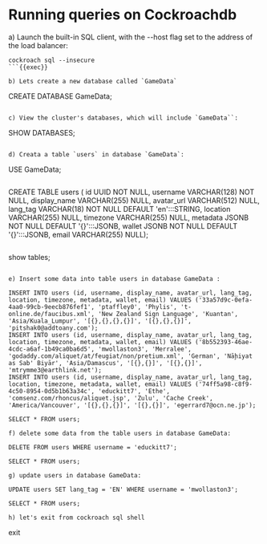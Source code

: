 # Running queries on Cockroachdb 

a) Launch the built-in SQL client, with the --host flag set to the address of the load balancer:

```
cockroach sql --insecure
```{{exec}}

b) Lets create a new database called `GameData`

```
CREATE DATABASE GameData;
```{{exec}}

c) View the cluster's databases, which will include `GameData``:

```
SHOW DATABASES;
```{{exec}}

d) Creata a table `users` in database `GameData`:

```
USE GameData;
```{{exec}}

```
CREATE TABLE users (
  id UUID NOT NULL,
  username VARCHAR(128) NOT NULL,
  display_name VARCHAR(255) NULL,
  avatar_url VARCHAR(512) NULL,
  lang_tag VARCHAR(18) NOT NULL DEFAULT 'en':::STRING,
  location VARCHAR(255) NULL,
  timezone VARCHAR(255) NULL,
  metadata JSONB NOT NULL DEFAULT '{}':::JSONB,
  wallet JSONB NOT NULL DEFAULT '{}':::JSONB,
  email VARCHAR(255) NULL);
```{{exec}}

```
show tables;
```{{exec}}

e) Insert some data into table users in database GameData :

INSERT INTO users (id, username, display_name, avatar_url, lang_tag, location, timezone, metadata, wallet, email) VALUES ('33a57d9c-0efa-4aa0-99cb-9eecb876fef1', 'ptaffley0', 'Phylis', 't-online.de/faucibus.xml', 'New Zealand Sign Language', 'Kuantan', 'Asia/Kuala_Lumpur', '[{},{},{},{}]', '[{},{},{}]', 'pitshak0@addtoany.com');
INSERT INTO users (id, username, display_name, avatar_url, lang_tag, location, timezone, metadata, wallet, email) VALUES ('8b552393-46ae-4cdc-a6af-1b49ca0ba6d5', 'mwollaston3', 'Merralee', 'godaddy.com/aliquet/at/feugiat/non/pretium.xml', 'German', 'Nāḩiyat as Sab' Biyār', 'Asia/Damascus', '[{},{}]', '[{},{}]', 'mtrymme3@earthlink.net');
INSERT INTO users (id, username, display_name, avatar_url, lang_tag, location, timezone, metadata, wallet, email) VALUES ('74ff5a98-c8f9-4c50-8954-0d5b1b63a34c', 'educkitt7', 'Ethe', 'comsenz.com/rhoncus/aliquet.jsp', 'Zulu', 'Cache Creek', 'America/Vancouver', '[{},{},{}]', '[{},{}]', 'egerrard7@ocn.ne.jp');

SELECT * FROM users;

f) delete some data from the table users in database GameData:

DELETE FROM users WHERE username = 'educkitt7';

SELECT * FROM users;

g) update users in database GameData:

UPDATE users SET lang_tag = 'EN' WHERE username = 'mwollaston3';

SELECT * FROM users;

h) let's exit from cockroach sql shell
```
exit
```{{exec}}